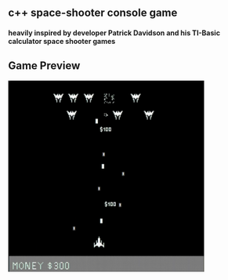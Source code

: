 ## c++ space-shooter console game
#### heavily inspired by developer Patrick Davidson and his TI-Basic calculator space shooter games

## Game Preview
<img src="spaceshooterss.png" width="400">
